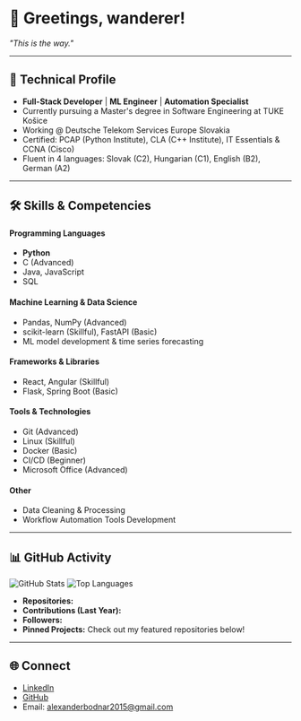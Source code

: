 # 👋 Greetings, wanderer!

*"This is the way."*

---

## 🚀 Technical Profile

- **Full-Stack Developer** | **ML Engineer** | **Automation Specialist**
- Currently pursuing a Master's degree in Software Engineering at TUKE Košice
- Working @ Deutsche Telekom Services Europe Slovakia
- Certified: PCAP (Python Institute), CLA (C++ Institute), IT Essentials & CCNA (Cisco)
- Fluent in 4 languages: Slovak (C2), Hungarian (C1), English (B2), German (A2)

---

## 🛠️ Skills & Competencies

#### Programming Languages
- **Python**
- C (Advanced)
- Java, JavaScript
- SQL

#### Machine Learning & Data Science
- Pandas, NumPy (Advanced)
- scikit-learn (Skillful), FastAPI (Basic)
- ML model development & time series forecasting

#### Frameworks & Libraries
- React, Angular (Skillful)
- Flask, Spring Boot (Basic)

#### Tools & Technologies
- Git (Advanced)
- Linux (Skillful)
- Docker (Basic)
- CI/CD (Beginner)
- Microsoft Office (Advanced)

#### Other
- Data Cleaning & Processing
- Workflow Automation Tools Development

---

## 📊 GitHub Activity

<!-- GitHub Stats Badges (replace 'alexanderbodnar' if needed) -->
![GitHub Stats](https://github-readme-stats.vercel.app/api?username=alexanderbodnar&show_icons=true&hide_title=true&theme=radical)
![Top Languages](https://github-readme-stats.vercel.app/api/top-langs?username=alexanderbodnar&layout=compact&hide_title=true&theme=radical)

- **Repositories:**  <!-- Place actual number -->
- **Contributions (Last Year):** <!-- Place actual number -->
- **Followers:** <!-- Place actual number -->
- **Pinned Projects:** Check out my featured repositories below!

---

## 🌐 Connect

- [LinkedIn](https://linkedin.com/in/alexanderbodnarr)
- [GitHub](https://github.com/alexanderbodnar)
- Email: alexanderbodnar2015@gmail.com

